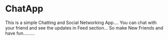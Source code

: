 # ChatApp

This is a simple Chatting and Social Networking App....
You can chat with your friend and see the updates in Feed section...
So make New Friends and have fun.........
